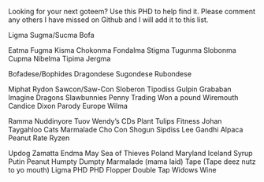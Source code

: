  Looking for your next goteem? Use this PHD to help find it. Please comment any others I have missed on Github and I will add it to this list.

Ligma
Sugma/Sucma
Bofa

Eatma
Fugma
Kisma
Chokonma
Fondalma
Stigma
Tugunma
Slobonma
Cupma
Nibelma
Tipima
Jergma

Bofadese/Bophides
Dragondese
Sugondese
Rubondese

Miphat
Rydon
Sawcon/Saw-Con
Sloberon
Tipodiss
Gulpin
Grababan
Imagine Dragons
Slawbunnies
Penny Trading
Won a pound
Wiremouth
Candice
Dixon
Parody
Europe
Wilma

Ramma
Nuddinyore
Tuov
Wendy’s
CDs
Plant Tulips
Fitness
Johan
Taygahloo Cats
Marmalade
Cho Con
Shogun
Sipdiss
Lee Gandhi
Alpaca
Peanut Rate
Ryzen

Updog
Zamatta
Endma
May
Sea of Thieves
Poland
Maryland
Iceland
Syrup
Putin
Peanut
Humpty Dumpty
Marmalade (mama laid)
Tape (Tape deez nutz to yo mouth)
Ligma PHD 
PHD Flopper
Double Tap
Widows Wine

